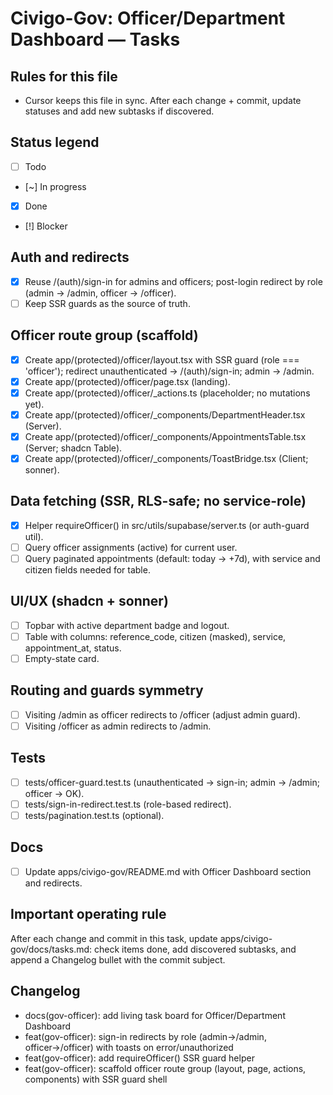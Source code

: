 # Civigo-Gov: Officer/Department Dashboard — Tasks

## Rules for this file

- Cursor keeps this file in sync. After each change + commit, update statuses and add new subtasks if discovered.

## Status legend

- [ ] Todo
- [~] In progress
- [x] Done
- [!] Blocker

## Auth and redirects

- [x] Reuse /(auth)/sign-in for admins and officers; post-login redirect by role (admin → /admin, officer → /officer).
- [ ] Keep SSR guards as the source of truth.

## Officer route group (scaffold)

- [x] Create app/(protected)/officer/layout.tsx with SSR guard (role === 'officer'); redirect unauthenticated → /(auth)/sign-in; admin → /admin.
- [x] Create app/(protected)/officer/page.tsx (landing).
- [x] Create app/(protected)/officer/_actions.ts (placeholder; no mutations yet).
- [x] Create app/(protected)/officer/_components/DepartmentHeader.tsx (Server).
- [x] Create app/(protected)/officer/_components/AppointmentsTable.tsx (Server; shadcn Table).
- [x] Create app/(protected)/officer/_components/ToastBridge.tsx (Client; sonner).

## Data fetching (SSR, RLS-safe; no service-role)

- [x] Helper requireOfficer() in src/utils/supabase/server.ts (or auth-guard util).
- [ ] Query officer assignments (active) for current user.
- [ ] Query paginated appointments (default: today → +7d), with service and citizen fields needed for table.

## UI/UX (shadcn + sonner)

- [ ] Topbar with active department badge and logout.
- [ ] Table with columns: reference_code, citizen (masked), service, appointment_at, status.
- [ ] Empty-state card.

## Routing and guards symmetry

- [ ] Visiting /admin as officer redirects to /officer (adjust admin guard).
- [ ] Visiting /officer as admin redirects to /admin.

## Tests

- [ ] tests/officer-guard.test.ts (unauthenticated → sign-in; admin → /admin; officer → OK).
- [ ] tests/sign-in-redirect.test.ts (role-based redirect).
- [ ] tests/pagination.test.ts (optional).

## Docs

- [ ] Update apps/civigo-gov/README.md with Officer Dashboard section and redirects.

## Important operating rule

After each change and commit in this task, update apps/civigo-gov/docs/tasks.md: check items done, add discovered subtasks, and append a Changelog bullet with the commit subject.

## Changelog

- docs(gov-officer): add living task board for Officer/Department Dashboard
- feat(gov-officer): sign-in redirects by role (admin→/admin, officer→/officer) with toasts on error/unauthorized
- feat(gov-officer): add requireOfficer() SSR guard helper
- feat(gov-officer): scaffold officer route group (layout, page, actions, components) with SSR guard shell
